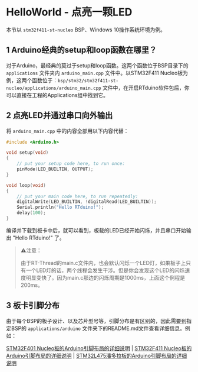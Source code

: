 # HelloWorld - 点亮一颗LED

本节以 `stm32f411-st-nucleo` BSP、Windows 10操作系统环境为例。

## 1 Arduino经典的setup和loop函数在哪里？

对于Arduino，最经典的莫过于setup和loop函数。这两个函数位于BSP目录下的 `applications` 文件夹内 `arduino_main.cpp` 文件中。以STM32F411 Nucleo板为例，这两个函数位于：`bsp/stm32/stm32f411-st-nucleo/applications/arduino_main.cpp` 文件中，在开启RTduino软件包后，你可以直接在工程的Applications组中找到它。

## 2 点亮LED并通过串口向外输出

将 `arduino_main.cpp` 中的内容全部用以下内容代替：

```c
#include <Arduino.h>

void setup(void)
{
    // put your setup code here, to run once:
    pinMode(LED_BUILTIN, OUTPUT);
}

void loop(void)
{
    // put your main code here, to run repeatedly:
    digitalWrite(LED_BUILTIN, !digitalRead(LED_BUILTIN));
    Serial.println("Hello RTduino!");
    delay(100);
}
```

编译并下载到板卡中后，就可以看到，板载的LED已经开始闪烁，并且串口开始输出 "Hello RTduino!" 了。

> ⚠️注意：
> 
> 由于RT-Thread的main.c文件内，也会默认闪烁一个LED灯，如果板子上只有一个LED灯的话，两个线程会发生干涉。但是你会发现这个LED的闪烁速度明显变快了。因为main.c那边的闪烁周期是1000ms，上面这个例程是200ms。
> 

## 3 板卡引脚分布

由于每个BSP的板子设计、以及芯片型号等，引脚分布是有区别的，因此需要到指定BSP的 `applications/arduino` 文件夹下的README.md文件查看详细信息。例如：

[STM32F401 Nucleo板的Arduino引脚布局的详细说明](https://github.com/RT-Thread/rt-thread/tree/master/bsp/stm32/stm32f401-st-nucleo/applications/arduino_pinout) | [STM32F411 Nucleo板的Arduino引脚布局的详细说明](https://github.com/RT-Thread/rt-thread/tree/master/bsp/stm32/stm32f411-st-nucleo/applications/arduino_pinout) | [STM32L475潘多拉板的Arduino引脚布局的详细说明](https://github.com/RT-Thread/rt-thread/tree/master/bsp/stm32/stm32l475-atk-pandora/applications/arduino_pinout)
